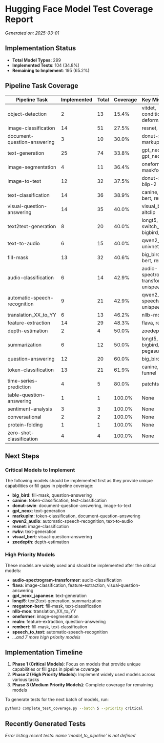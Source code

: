 # Hugging Face Model Test Coverage Report

*Generated on: 2025-03-01*

## Implementation Status

- **Total Model Types**: 299
- **Implemented Tests**: 104 (34.8%)
- **Remaining to Implement**: 195 (65.2%)

## Pipeline Task Coverage

| Pipeline Task | Implemented | Total | Coverage | Key Missing Models |
|---------------|-------------|-------|----------|-------------------|
| object-detection | 2 | 13 | 15.4% | vitdet, conditional_detr, deformable_detr |
| image-classification | 14 | 51 | 27.5% | resnet, flava, swinv2 |
| document-question-answering | 3 | 10 | 30.0% | donut-swin, markuplm, bros |
| text-generation | 25 | 74 | 33.8% | gpt_neox, rwkv, gpt_neox_japanese |
| image-segmentation | 4 | 11 | 36.4% | oneformer, clipseg, maskformer |
| image-to-text | 12 | 32 | 37.5% | donut-swin, align, blip-2 |
| text-classification | 14 | 36 | 38.9% | canine, megatron-bert, rembert |
| visual-question-answering | 14 | 35 | 40.0% | visual_bert, flava, altclip |
| text2text-generation | 8 | 20 | 40.0% | longt5, switch_transformers, bigbird_pegasus |
| text-to-audio | 6 | 15 | 40.0% | qwen2_audio, univnet, clvp |
| fill-mask | 13 | 32 | 40.6% | big_bird, megatron-bert, rembert |
| audio-classification | 6 | 14 | 42.9% | audio-spectrogram-transformer, unispeech-sat, dac |
| automatic-speech-recognition | 9 | 21 | 42.9% | qwen2_audio, speech_to_text, unispeech-sat |
| translation_XX_to_YY | 6 | 13 | 46.2% | nllb-moe, fsmt, lilt |
| feature-extraction | 14 | 29 | 48.3% | flava, realm, align |
| depth-estimation | 2 | 4 | 50.0% | zoedepth, glpn |
| summarization | 6 | 12 | 50.0% | longt5, bigbird_pegasus, pegasus_x |
| question-answering | 12 | 20 | 60.0% | big_bird, realm, luke |
| token-classification | 13 | 21 | 61.9% | canine, markuplm, funnel |
| time-series-prediction | 4 | 5 | 80.0% | patchtsmixer |
| table-question-answering | 1 | 1 | 100.0% | None |
| sentiment-analysis | 3 | 3 | 100.0% | None |
| conversational | 2 | 2 | 100.0% | None |
| protein-folding | 1 | 1 | 100.0% | None |
| zero-shot-classification | 4 | 4 | 100.0% | None |

## Next Steps

### Critical Models to Implement

The following models should be implemented first as they provide unique capabilities or fill gaps in pipeline coverage:

- **big_bird**: fill-mask, question-answering
- **canine**: token-classification, text-classification
- **donut-swin**: document-question-answering, image-to-text
- **gpt_neox**: text-generation
- **markuplm**: token-classification, document-question-answering
- **qwen2_audio**: automatic-speech-recognition, text-to-audio
- **resnet**: image-classification
- **rwkv**: text-generation
- **visual_bert**: visual-question-answering
- **zoedepth**: depth-estimation

### High Priority Models

These models are widely used and should be implemented after the critical models:

- **audio-spectrogram-transformer**: audio-classification
- **flava**: image-classification, feature-extraction, visual-question-answering
- **gpt_neox_japanese**: text-generation
- **longt5**: text2text-generation, summarization
- **megatron-bert**: fill-mask, text-classification
- **nllb-moe**: translation_XX_to_YY
- **oneformer**: image-segmentation
- **realm**: feature-extraction, question-answering
- **rembert**: fill-mask, text-classification
- **speech_to_text**: automatic-speech-recognition
- *...and 7 more high priority models*

## Implementation Timeline

1. **Phase 1 (Critical Models)**: Focus on models that provide unique capabilities or fill gaps in pipeline coverage
2. **Phase 2 (High Priority Models)**: Implement widely used models across various tasks
3. **Phase 3 (Medium Priority Models)**: Complete coverage for remaining models

To generate tests for the next batch of models, run:

```bash
python3 complete_test_coverage.py --batch 5 --priority critical
```

## Recently Generated Tests

*Error listing recent tests: name 'model_to_pipeline' is not defined*
